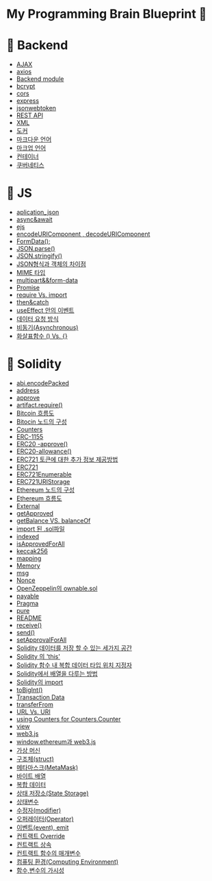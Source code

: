 # My Programming Brain Blueprint 💾

# 🧠 Backend
* [AJAX](https://github.com/killthecardz/Obsidian/blob/main/Backend/AJAX.md)
* [axios](https://github.com/killthecardz/Obsidian/blob/main/Backend/axios.md)
* [Backend module](https://github.com/killthecardz/Obsidian/blob/main/Backend/Backend%20module.md)
* [bcrypt](https://github.com/killthecardz/Obsidian/blob/main/Backend/bcrypt.md)
* [cors](https://github.com/killthecardz/Obsidian/blob/main/Backend/cors.md)
* [express](https://github.com/killthecardz/Obsidian/blob/main/Backend/express.md)
* [jsonwebtoken](https://github.com/killthecardz/Obsidian/blob/main/Backend/jsonwebtoken.md)
* [REST API](https://github.com/killthecardz/Obsidian/blob/main/Backend/REST%20API.md)
* [XML](https://github.com/killthecardz/Obsidian/blob/main/Backend/XML.md)
* [도커](https://github.com/killthecardz/Obsidian/blob/main/Backend/%EB%8F%84%EC%BB%A4.md)
* [마크다운 언어](https://github.com/killthecardz/Obsidian/blob/main/Backend/%EB%A7%88%ED%81%AC%EB%8B%A4%EC%9A%B4%20%EC%96%B8%EC%96%B4.md)
* [마크업 언어](https://github.com/killthecardz/Obsidian/blob/main/Backend/%EB%A7%88%ED%81%AC%EC%97%85%20%EC%96%B8%EC%96%B4.md)
* [컨테이너](https://github.com/killthecardz/Obsidian/blob/main/Backend/%EC%BB%A8%ED%85%8C%EC%9D%B4%EB%84%88.md)
* [쿠버네티스](https://github.com/killthecardz/Obsidian/blob/main/Backend/%EC%BF%A0%EB%B2%84%EB%84%A4%ED%8B%B0%EC%8A%A4.md)

# 🧠 JS
* [aplication_json](https://github.com/killthecardz/Obsidian/blob/main/JS/aplication_json.md)
* [async&await](https://github.com/killthecardz/Obsidian/blob/main/JS/async%26await.md)
* [ejs](https://github.com/killthecardz/Obsidian/blob/main/JS/ejs.md)
* [encodeURIComponent , decodeURIComponent](https://github.com/killthecardz/Obsidian/blob/main/JS/encodeURIComponent%20%2C%20decodeURIComponent.md)
* [FormData();](https://github.com/killthecardz/Obsidian/blob/main/JS/FormData()%3B.md)
* [JSON.parse()](https://github.com/killthecardz/Obsidian/blob/main/JS/JSON.parse().md)
* [JSON.stringify()](https://github.com/killthecardz/Obsidian/blob/main/JS/JSON.stringify().md)
* [JSON형식과 객체의 차이점](https://github.com/killthecardz/Obsidian/blob/main/JS/JSON%ED%98%95%EC%8B%9D%EA%B3%BC%20%EA%B0%9D%EC%B2%B4%EC%9D%98%20%EC%B0%A8%EC%9D%B4%EC%A0%90.md)
* [MIME 타입](https://github.com/killthecardz/Obsidian/blob/main/JS/MIME%20%ED%83%80%EC%9E%85.md)
* [multipart&&form-data](https://github.com/killthecardz/Obsidian/blob/main/JS/multipart%26%26form-data.md)
* [Promise](https://github.com/killthecardz/Obsidian/blob/main/JS/Promise.md)
* [require Vs. import](https://github.com/killthecardz/Obsidian/blob/main/JS/require%20Vs.%20import.md)
* [then&catch](https://github.com/killthecardz/Obsidian/blob/main/JS/then%26catch.md)
* [useEffect 안의 이벤트](https://github.com/killthecardz/Obsidian/blob/main/JS/useEffect%20%EC%95%88%EC%9D%98%20%EC%9D%B4%EB%B2%A4%ED%8A%B8.md)
* [데이터 요청 방식](https://github.com/killthecardz/Obsidian/blob/main/JS/%EB%8D%B0%EC%9D%B4%ED%84%B0%20%EC%9A%94%EC%B2%AD%20%EB%B0%A9%EC%8B%9D.md)
* [비동기(Asynchronous)](https://github.com/killthecardz/Obsidian/blob/main/JS/%EB%B9%84%EB%8F%99%EA%B8%B0(Asynchronous).md)
* [화살표함수 () Vs. {}](https://github.com/killthecardz/Obsidian/blob/main/JS/%ED%99%94%EC%82%B4%ED%91%9C%ED%95%A8%EC%88%98%20()%20Vs.%20%7B%7D.md)

# 🧠 Solidity
* [abi.encodePacked](https://github.com/killthecardz/Obsidian/blob/main/Solidity/abi.encodePacked.md)
* [address](https://github.com/killthecardz/Obsidian/blob/main/Solidity/address.md)
* [approve](https://github.com/killthecardz/Obsidian/blob/main/Solidity/approve.md)
* [artifact.require()](https://github.com/killthecardz/Obsidian/blob/main/Solidity/artifact.require().md)
* [Bitcoin 흐름도](https://github.com/killthecardz/Obsidian/blob/main/Solidity/Bitcoin%20%ED%9D%90%EB%A6%84%EB%8F%84.md)
* [Bitocin 노드의 구성](https://github.com/killthecardz/Obsidian/blob/main/Solidity/Bitocin%20%EB%85%B8%EB%93%9C%EC%9D%98%20%EA%B5%AC%EC%84%B1.md)
* [Counters](https://github.com/killthecardz/Obsidian/blob/main/Solidity/Counters.md)
* [ERC-1155](https://github.com/killthecardz/Obsidian/blob/main/Solidity/ERC-1155.md)
* [ERC20 -approve()](https://github.com/killthecardz/Obsidian/blob/main/Solidity/ERC20%20-approve().md)
* [ERC20-allowance()](https://github.com/killthecardz/Obsidian/blob/main/Solidity/ERC20-allowance().md)
* [ERC721 토큰에 대한 추가 정보 제공방법](https://github.com/killthecardz/Obsidian/blob/main/Solidity/ERC721%20%ED%86%A0%ED%81%B0%EC%97%90%20%EB%8C%80%ED%95%9C%20%EC%B6%94%EA%B0%80%20%EC%A0%95%EB%B3%B4%20%EC%A0%9C%EA%B3%B5%EB%B0%A9%EB%B2%95.md)
* [ERC721](https://github.com/killthecardz/Obsidian/blob/main/Solidity/ERC721.md)
* [ERC721Enumerable](https://github.com/killthecardz/Obsidian/blob/main/Solidity/ERC721Enumerable.md)
* [ERC721URIStorage](https://github.com/killthecardz/Obsidian/blob/main/Solidity/ERC721URIStorage.md)
* [Ethereum 노드의 구성](https://github.com/killthecardz/Obsidian/blob/main/Solidity/Ethereum%20%EB%85%B8%EB%93%9C%EC%9D%98%20%EA%B5%AC%EC%84%B1.md)
* [Ethereum 흐름도](https://github.com/killthecardz/Obsidian/blob/main/Solidity/Ethereum%20%ED%9D%90%EB%A6%84%EB%8F%84.md)
* [External](https://github.com/killthecardz/Obsidian/blob/main/Solidity/External.md)
* [getApproved](https://github.com/killthecardz/Obsidian/blob/main/Solidity/getApproved.md)
* [getBalance VS. balanceOf](https://github.com/killthecardz/Obsidian/blob/main/Solidity/getBalance%20VS.%20balanceOf.md)
* [import 된 .sol파일](https://github.com/killthecardz/Obsidian/blob/main/Solidity/import%20%EB%90%9C%20.sol%ED%8C%8C%EC%9D%BC.md)
* [indexed](https://github.com/killthecardz/Obsidian/blob/main/Solidity/indexed.md)
* [isApprovedForAll](https://github.com/killthecardz/Obsidian/blob/main/Solidity/isApprovedForAll.md)
* [keccak256](https://github.com/killthecardz/Obsidian/blob/main/Solidity/keccak256.md)
* [mapping](https://github.com/killthecardz/Obsidian/blob/main/Solidity/mapping.md)
* [Memory](https://github.com/killthecardz/Obsidian/blob/main/Solidity/Memory.md)
* [msg](https://github.com/killthecardz/Obsidian/blob/main/Solidity/msg.md)
* [Nonce](https://github.com/killthecardz/Obsidian/blob/main/Solidity/Nonce.md)
* [OpenZeppelin의 ownable.sol](https://github.com/killthecardz/Obsidian/blob/main/Solidity/OpenZeppelin%EC%9D%98%20ownable.sol.md)
* [payable](https://github.com/killthecardz/Obsidian/blob/main/Solidity/payable.md)
* [Pragma](https://github.com/killthecardz/Obsidian/blob/main/Solidity/Pragma.md)
* [pure](https://github.com/killthecardz/Obsidian/blob/main/Solidity/pure.md)
* [README](https://github.com/killthecardz/Obsidian/blob/main/Solidity/README.md)
* [receive()](https://github.com/killthecardz/Obsidian/blob/main/Solidity/receive().md)
* [send()](https://github.com/killthecardz/Obsidian/blob/main/Solidity/send().md)
* [setApprovalForAll](https://github.com/killthecardz/Obsidian/blob/main/Solidity/setApprovalForAll.md)
* [Solidity 데이터를 저장 할 수 있는 세가지 공간](https://github.com/killthecardz/Obsidian/blob/main/Solidity/Solidity%20%EB%8D%B0%EC%9D%B4%ED%84%B0%EB%A5%BC%20%EC%A0%80%EC%9E%A5%20%ED%95%A0%20%EC%88%98%20%EC%9E%88%EB%8A%94%20%EC%84%B8%EA%B0%80%EC%A7%80%20%EA%B3%B5%EA%B0%84.md)
* [Solidity 의 'this'](https://github.com/killthecardz/Obsidian/blob/main/Solidity/Solidity%20%EC%9D%98%20'this'.md)
* [Solidity 함수 내 복합 데이터 타입 위치 지정자](https://github.com/killthecardz/Obsidian/blob/main/Solidity/Solidity%20%ED%95%A8%EC%88%98%20%EB%82%B4%20%EB%B3%B5%ED%95%A9%20%EB%8D%B0%EC%9D%B4%ED%84%B0%20%ED%83%80%EC%9E%85%20%EC%9C%84%EC%B9%98%20%EC%A7%80%EC%A0%95%EC%9E%90.md)
* [Solidity에서 배열을 다루는 방법](https://github.com/killthecardz/Obsidian/blob/main/Solidity/Solidity%EC%97%90%EC%84%9C%20%EB%B0%B0%EC%97%B4%EC%9D%84%20%EB%8B%A4%EB%A3%A8%EB%8A%94%20%EB%B0%A9%EB%B2%95.md)
* [Solidity의 import](https://github.com/killthecardz/Obsidian/blob/main/Solidity/Solidity%EC%9D%98%20import.md)
* [toBigInt()](https://github.com/killthecardz/Obsidian/blob/main/Solidity/toBigInt().md)
* [Transaction Data](https://github.com/killthecardz/Obsidian/blob/main/Solidity/Transaction%20Data.md)
* [transferFrom](https://github.com/killthecardz/Obsidian/blob/main/Solidity/transferFrom.md)
* [URL Vs. URI](https://github.com/killthecardz/Obsidian/blob/main/Solidity/URL%20Vs.%20URI.md)
* [using Counters for Counters.Counter](https://github.com/killthecardz/Obsidian/blob/main/Solidity/using%20Counters%20for%20Counters.Counter.md)
* [view](https://github.com/killthecardz/Obsidian/blob/main/Solidity/view.md)
* [web3.js](https://github.com/killthecardz/Obsidian/blob/main/Solidity/web3.js.md)
* [window.ethereum과 web3.js](https://github.com/killthecardz/Obsidian/blob/main/Solidity/window.ethereum%EA%B3%BC%20web3.js.md)
* [가상 머신](https://github.com/killthecardz/Obsidian/blob/main/Solidity/%EA%B0%80%EC%83%81%20%EB%A8%B8%EC%8B%A0.md)
* [구조체(struct)](https://github.com/killthecardz/Obsidian/blob/main/Solidity/%EA%B5%AC%EC%A1%B0%EC%B2%B4(struct).md)
* [메타마스크(MetaMask)](https://github.com/killthecardz/Obsidian/blob/main/Solidity/%EB%A9%94%ED%83%80%EB%A7%88%EC%8A%A4%ED%81%AC(MetaMask).md)
* [바이트 배열](https://github.com/killthecardz/Obsidian/blob/main/Solidity/%EB%B0%94%EC%9D%B4%ED%8A%B8%20%EB%B0%B0%EC%97%B4.md)
* [복합 데이터](https://github.com/killthecardz/Obsidian/blob/main/Solidity/%EB%B3%B5%ED%95%A9%20%EB%8D%B0%EC%9D%B4%ED%84%B0.md)
* [상태 저장소(State Storage)](https://github.com/killthecardz/Obsidian/blob/main/Solidity/%EC%83%81%ED%83%9C%20%EC%A0%80%EC%9E%A5%EC%86%8C(State%20Storage).md)
* [상태변수](https://github.com/killthecardz/Obsidian/blob/main/Solidity/%EC%83%81%ED%83%9C%EB%B3%80%EC%88%98.md)
* [수정자(modifier)](https://github.com/killthecardz/Obsidian/blob/main/Solidity/%EC%88%98%EC%A0%95%EC%9E%90(modifier).md)
* [오퍼레이터(Operator)](https://github.com/killthecardz/Obsidian/blob/main/Solidity/%EC%98%A4%ED%8D%BC%EB%A0%88%EC%9D%B4%ED%84%B0(Operator).md)
* [이벤트(event), emit](https://github.com/killthecardz/Obsidian/blob/main/Solidity/%EC%9D%B4%EB%B2%A4%ED%8A%B8(event)%2C%20emit.md)
* [컨트랙트 Override](https://github.com/killthecardz/Obsidian/blob/main/Solidity/%EC%BB%A8%ED%8A%B8%EB%9E%99%ED%8A%B8%20Override.md)
* [컨트랙트 상속](https://github.com/killthecardz/Obsidian/blob/main/Solidity/%EC%BB%A8%ED%8A%B8%EB%9E%99%ED%8A%B8%20%EC%83%81%EC%86%8D.md)
* [컨트랙트 함수의 매개변수](https://github.com/killthecardz/Obsidian/blob/main/Solidity/%EC%BB%A8%ED%8A%B8%EB%9E%99%ED%8A%B8%20%ED%95%A8%EC%88%98%EC%9D%98%20%EB%A7%A4%EA%B0%9C%EB%B3%80%EC%88%98.md)
* [컴퓨팅 환경(Computing Environment)](https://github.com/killthecardz/Obsidian/blob/main/Solidity/%EC%BB%B4%ED%93%A8%ED%8C%85%20%ED%99%98%EA%B2%BD(Computing%20Environment).md)
* [함수,변수의 가시성](https://github.com/killthecardz/Obsidian/blob/main/Solidity/%ED%95%A8%EC%88%98%2C%EB%B3%80%EC%88%98%EC%9D%98%20%EA%B0%80%EC%8B%9C%EC%84%B1.md)

